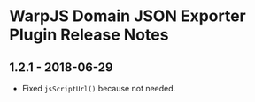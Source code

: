 # WarpJS Domain JSON Exporter Plugin Release Notes

## 1.2.1 - 2018-06-29

- Fixed `jsScriptUrl()` because not needed.

